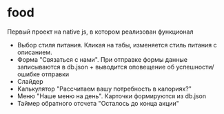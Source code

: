# food

<p>Первый проект на native js, в котором реализован функционал</p>

<ul>
	<li>Выбор стиля питания. Кликая на табы, изменяется стиль питания с описанием.</li>
	<li>Форма &quot;Связаться с нами&quot;. При отправке формы данные записываются в db.json + выводится оповещение об успешности/ошибке отправки</li>
	<li>Слайдер</li>
	<li>Калькулятор &quot;Рассчитаем вашу потребность в калориях?&quot;</li>
	<li>Меню &quot;Наше меню на день&quot;. Карточки формируются из db.json</li>
	<li>Таймер обратного отсчета &quot;Осталось до конца акции&quot;</li>
</ul>
